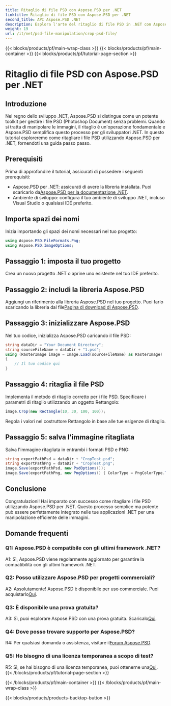 ```yaml
---
title: Ritaglio di file PSD con Aspose.PSD per .NET
linktitle: Ritaglio di file PSD con Aspose.PSD per .NET
second_title: API Aspose.PSD .NET
description: Esplora l'arte del ritaglio di file PSD in .NET con Aspose.PSD, un toolkit versatile. Migliora il tuo gioco di manipolazione delle immagini senza sforzo.
weight: 19
url: /it/net/psd-file-manipulation/crop-psd-file/
---
```


{{< blocks/products/pf/main-wrap-class >}}
{{< blocks/products/pf/main-container >}}
{{< blocks/products/pf/tutorial-page-section >}}

# Ritaglio di file PSD con Aspose.PSD per .NET

## Introduzione
Nel regno dello sviluppo .NET, Aspose.PSD si distingue come un potente toolkit per gestire i file PSD (Photoshop Document) senza problemi. Quando si tratta di manipolare le immagini, il ritaglio è un'operazione fondamentale e Aspose.PSD semplifica questo processo per gli sviluppatori .NET. In questo tutorial esploreremo come ritagliare i file PSD utilizzando Aspose.PSD per .NET, fornendoti una guida passo passo.
## Prerequisiti
Prima di approfondire il tutorial, assicurati di possedere i seguenti prerequisiti:
-  Aspose.PSD per .NET: assicurati di avere la libreria installata. Puoi scaricarlo da[Aspose.PSD per la documentazione .NET](https://reference.aspose.com/psd/net/).
- Ambiente di sviluppo: configura il tuo ambiente di sviluppo .NET, incluso Visual Studio o qualsiasi IDE preferito.
## Importa spazi dei nomi
Inizia importando gli spazi dei nomi necessari nel tuo progetto:
```csharp
using Aspose.PSD.FileFormats.Png;
using Aspose.PSD.ImageOptions;
```
## Passaggio 1: imposta il tuo progetto
Crea un nuovo progetto .NET o aprine uno esistente nel tuo IDE preferito.
## Passaggio 2: includi la libreria Aspose.PSD
 Aggiungi un riferimento alla libreria Aspose.PSD nel tuo progetto. Puoi farlo scaricando la libreria dal file[Pagina di download di Aspose.PSD](https://releases.aspose.com/psd/net/).
## Passaggio 3: inizializzare Aspose.PSD
Nel tuo codice, inizializza Aspose.PSD caricando il file PSD:
```csharp
string dataDir = "Your Document Directory";
string sourceFileName = dataDir + "1.psd";
using (RasterImage image = Image.Load(sourceFileName) as RasterImage)
{
    // Il tuo codice qui
}
```
## Passaggio 4: ritaglia il file PSD
Implementa il metodo di ritaglio corretto per i file PSD. Specificare i parametri di ritaglio utilizzando un oggetto Rettangolo:
```csharp
image.Crop(new Rectangle(10, 30, 100, 100));
```
Regola i valori nel costruttore Rettangolo in base alle tue esigenze di ritaglio.
## Passaggio 5: salva l'immagine ritagliata
Salva l'immagine ritagliata in entrambi i formati PSD e PNG:
```csharp
string exportPathPsd = dataDir + "CropTest.psd";
string exportPathPng = dataDir + "CropTest.png";
image.Save(exportPathPsd, new PsdOptions());
image.Save(exportPathPng, new PngOptions() { ColorType = PngColorType.TruecolorWithAlpha });
```
## Conclusione

Congratulazioni! Hai imparato con successo come ritagliare i file PSD utilizzando Aspose.PSD per .NET. Questo processo semplice ma potente può essere perfettamente integrato nelle tue applicazioni .NET per una manipolazione efficiente delle immagini.

## Domande frequenti

### Q1: Aspose.PSD è compatibile con gli ultimi framework .NET?

A1: Sì, Aspose.PSD viene regolarmente aggiornato per garantire la compatibilità con gli ultimi framework .NET.

### Q2: Posso utilizzare Aspose.PSD per progetti commerciali?

 A2: Assolutamente! Aspose.PSD è disponibile per uso commerciale. Puoi acquistarlo[Qui](https://purchase.aspose.com/buy).

### Q3: È disponibile una prova gratuita?

 A3: Sì, puoi esplorare Aspose.PSD con una prova gratuita. Scaricalo[Qui](https://releases.aspose.com/).

### Q4: Dove posso trovare supporto per Aspose.PSD?

 R4: Per qualsiasi domanda o assistenza, visitare il[Forum Aspose.PSD](https://forum.aspose.com/c/psd/34).

### Q5: Ho bisogno di una licenza temporanea a scopo di test?

 R5: Sì, se hai bisogno di una licenza temporanea, puoi ottenerne una[Qui](https://purchase.aspose.com/temporary-license/).
{{< /blocks/products/pf/tutorial-page-section >}}

{{< /blocks/products/pf/main-container >}}
{{< /blocks/products/pf/main-wrap-class >}}

{{< blocks/products/products-backtop-button >}}
